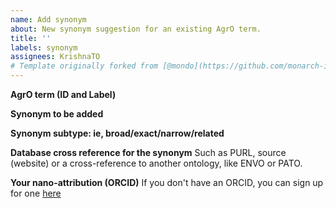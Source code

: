 ```yaml
---
name: Add synonym
about: New synonym suggestion for an existing AgrO term.
title: ''
labels: synonym
assignees: KrishnaTO
# Template originally forked from [@mondo](https://github.com/monarch-initiative/mondo/tree/master/.github/ISSUE_TEMPLATE)
---
```


**AgrO term (ID and Label)**


**Synonym to be added**


**Synonym subtype: ie, broad/exact/narrow/related**


**Database cross reference for the synonym** Such as PURL, source (website) or a cross-reference to another ontology, like ENVO or PATO.


**Your nano-attribution (ORCID)**
If you don't have an ORCID, you can sign up for one [here](https://orcid.org/)

